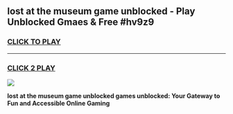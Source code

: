 
## lost at the museum game unblocked - Play Unblocked Gmaes & Free #hv9z9
<h3>
<a href="https://premium.freeplayer.one?title=lost_at_the_museum_game_unblocked&ref=01M">CLICK TO PLAY</a></h3>
<hr>

<h3>
<a href="https://premium.freeplayer.one?title=lost_at_the_museum_game_unblocked&ref=01M">CLICK 2 PLAY</a>
  
</h3>

<a href="https://premium.freeplayer.one?title=lost_at_the_museum_game_unblocked&ref=01M"><img src="https://clearcache.store/games.png"></a>


**lost at the museum game unblocked games unblocked: Your Gateway to Fun and Accessible Online Gaming**
